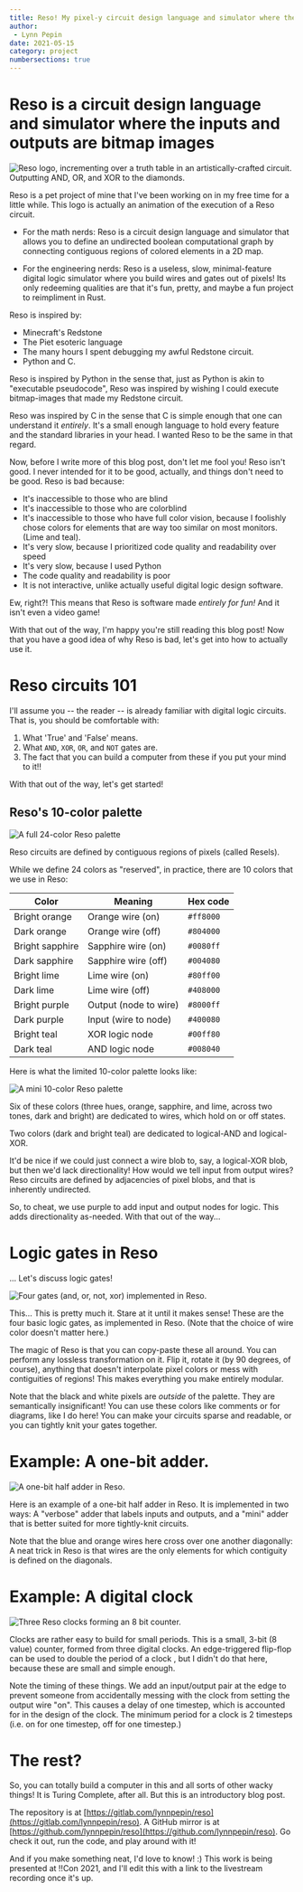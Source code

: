 ```yaml
---
title: Reso! My pixel-y circuit design language and simulator where the inputs and outputs are bitmap images
author:
 - Lynn Pepin
date: 2021-05-15
category: project
numbersections: true
---
```


# Reso is a circuit design language and simulator where the inputs and outputs are bitmap images

![Reso logo, incrementing over a truth table in an artistically-crafted circuit. Outputting AND, OR, and XOR to the diamonds.](../images/reso_logo.gif "Reso logo, incrementing over a truth table in an artistically-crafted circuit. Outputting AND, OR, and XOR to the diamonds. ")

Reso is a pet project of mine that I've been working on in my free time for a little while. This logo is actually an animation of the execution of a Reso circuit.

* For the math nerds: Reso is a circuit design language and simulator that allows you to define an undirected boolean computational graph by connecting contiguous regions of colored elements in a 2D map.

* For the engineering nerds: Reso is a useless, slow, minimal-feature digital logic simulator where you build wires and gates out of pixels! Its only redeeming qualities are that it's fun, pretty, and maybe a fun project to reimpliment in Rust.


Reso is inspired by:

 * Minecraft's Redstone
 * The Piet esoteric language
 * The many hours I spent debugging my awful Redstone circuit.
 * Python and C.
 
Reso is inspired by Python in the sense that, just as Python is akin to "executable pseudocode", Reso was inspired by wishing I could execute bitmap-images that made my Redstone circuit.

Reso was inspired by C in the sense that C is simple enough that one can understand it *entirely*. It's a small enough language to hold every feature and the standard libraries in your head. I wanted Reso to be the same in that regard.

Now, before I write more of this blog post, don't let me fool you! Reso isn't good. I never intended for it to be good, actually, and things don't need to be good. Reso is bad because:

 * It's inaccessible to those who are blind
 * It's inaccessible to those who are colorblind
 * It's inaccessible to those who have full color vision, because I foolishly chose colors for elements that are way too similar on most monitors. (Lime and teal).
 * It's very slow, because I prioritized code quality and readability over speed
 * It's very slow, because I used Python
 * The code quality and readability is poor
 * It is not interactive, unlike actually useful digital logic design software.
 
Ew, right?! This means that Reso is software made *entirely for fun!* And it isn't even a video game!

With that out of the way, I'm happy you're still reading this blog post! Now that you have a good idea of why Reso is bad, let's get into how to actually use it.

# Reso circuits 101

I'll assume you -- the reader -- is already familiar with digital logic circuits. That is, you should be comfortable with:

1. What 'True' and 'False' means.
2. What `AND`, `XOR`, `OR`, and `NOT` gates are.
3. The fact that you can build a computer from these if you put your mind to it!!

With that out of the way, let's get started!

## Reso's 10-color palette

![A full 24-color Reso palette](../images/reso_full_palette.png "A full 24-color Reso palette")

Reso circuits are defined by contiguous regions of pixels (called Resels).

While we define 24 colors as "reserved", in practice, there are 10 colors that we use in Reso:


| Color          | Meaning               | Hex code       |
| ---            | ---                   | ---            |
| Bright orange  | Orange wire (on)      | ```#ff8000```  |
| Dark  orange   | Orange wire (off)     | ```#804000```  |
| Bright sapphire| Sapphire wire (on)    | ```#0080ff```  |
| Dark sapphire  | Sapphire wire (off)   | ```#004080```  |
| Bright lime    | Lime wire (on)        | ```#80ff00```  |
| Dark lime      | Lime wire (off)       | ```#408000```  |
| Bright purple  | Output (node to wire) | ```#8000ff```  |
| Dark purple    | Input (wire to node)  | ```#400080```  |
| Bright teal    | XOR logic node        | ```#00ff80```  |
| Dark teal      | AND logic node        | ```#008040```  |

Here is what the limited 10-color palette looks like:

![A mini 10-color Reso palette](../images/reso_mini_palette.png "A mini 10-color Reso palette")

Six of these colors (three hues, orange, sapphire, and lime, across two tones, dark and bright) are dedicated to wires, which hold on or off states.

Two colors (dark and bright teal) are dedicated to logical-AND and logical-XOR. 

It'd be nice if we could just connect a wire blob to, say, a logical-XOR blob, but then we'd lack directionality! How would we tell input from output wires? Reso circuits are defined by adjacencies of pixel blobs, and that is inherently undirected.

So, to cheat,  we use purple to add input and output nodes for logic. This adds directionality as-needed. With that out of the way...

# Logic gates in Reso

... Let's discuss logic gates!

![Four gates (and, or, not, xor) implemented in Reso.](../images/reso_basic_gates.png "Four gates (and, or, not, xor) implemented in Reso.")


This... This is pretty much it. Stare at it until it makes sense! These are the four basic logic gates, as implemented in Reso. (Note that the choice of wire color doesn't matter here.)

The magic of Reso is that you can copy-paste these all around. You can perform any lossless transformation on it. Flip it, rotate it (by 90 degrees, of course), anything that doesn't interpolate pixel colors or mess with contiguities of regions! This makes everything you make entirely modular.

Note that the black and white pixels are *outside* of the palette. They are semantically insignificant! You can use these colors like comments or for diagrams, like I do here! You can make your circuits sparse and readable, or you can tightly knit your gates together.

# Example: A one-bit adder.

![A one-bit half adder in Reso.](../images/reso_adder.png "A one-bit half adder in Reso.")


Here is an example of a one-bit half adder in Reso. It is implemented in two ways: A "verbose" adder that labels inputs and outputs, and a "mini" adder that is better suited for more tightly-knit circuits.

Note that the blue and orange wires here cross over one another diagonally: A neat trick in Reso is that wires are the only elements for which contiguity is defined on the diagonals.

# Example: A digital clock

![Three Reso clocks forming an 8 bit counter.](../images/reso_clock.png "Three Reso clocks forming an 8 bit counter.")


Clocks are rather easy to build for small periods. This is a small, 3-bit (8 value) counter, formed from three digital clocks. An edge-triggered flip-flop can be used to double the period of a clock , but I didn't do that here, because these are small and simple enough.

Note the timing of these things. We add an input/output pair at the edge to prevent someone from accidentally messing with the clock from setting the output wire "on". This causes a delay of one timestep, which is accounted for in the design of the clock. The minimum period for a clock is 2 timesteps (i.e. on for one timestep, off for one timestep.)

# The rest?

So, you can totally build a computer in this and all sorts of other wacky things! It is Turing Complete, after all. But this is an introductory blog post.

The repository is at [https://gitlab.com/lynnpepin/reso](https://gitlab.com/lynnpepin/reso). A GitHub mirror is at [https://github.com/lynnpepin/reso](https://github.com/lynnpepin/reso). Go check it out, run the code, and play around with it!

And if you make something neat, I'd love to know! :) This work is being presented at !!Con 2021, and I'll edit this with a link to the livestream recording once it's up.
